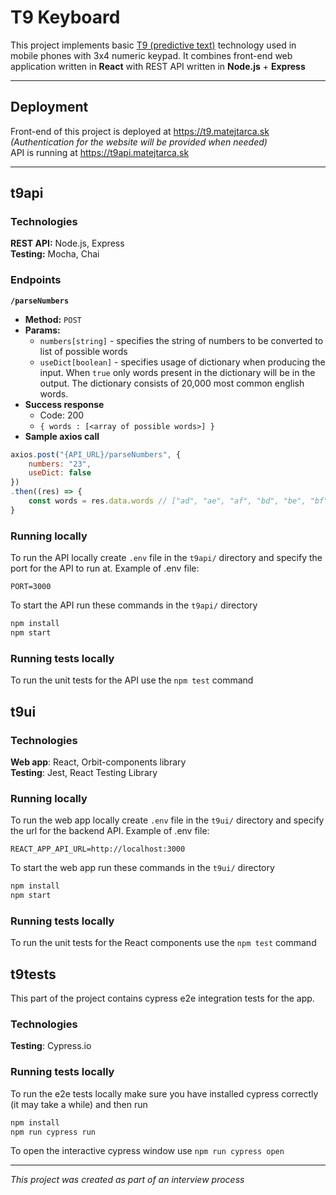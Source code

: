 # T9 Keyboard

This project implements basic [T9 (predictive text)](https://en.wikipedia.org/wiki/T9_(predictive_text)) technology used in mobile phones with 3x4 numeric keypad. It combines front-end web application written in **React** with REST API written in **Node.js** + **Express**

---

## Deployment
Front-end of this project is deployed at https://t9.matejtarca.sk *(Authentication for the website will be provided when needed)*  
API is running at https://t9api.matejtarca.sk

---

## t9api

### Technologies
**REST API:** Node.js, Express  
**Testing:** Mocha, Chai  

### Endpoints
**`/parseNumbers`**
- **Method:** `POST`
- **Params:**
    - `numbers[string]` - specifies the string of numbers to be converted to list of possible words
    - `useDict[boolean]` - specifies usage of dictionary when producing the input. When `true` only words present in the dictionary will be in the output. The dictionary consists of 20,000 most common english words.
- **Success response** 
    - Code: 200
    - `{ words : [<array of possible words>] }`
- **Sample axios call**
```js
axios.post("{API_URL}/parseNumbers", {
    numbers: "23",
    useDict: false
})
.then((res) => {
    const words = res.data.words // ["ad", "ae", "af", "bd", "be", "bf", "cd", "ce", "cf"]
}
```

### Running locally
To run the API locally create `.env` file in the `t9api/` directory and specify the port for the API to run at. Example of .env file:
```
PORT=3000
```
To start the API run these commands in the `t9api/` directory
```bash
npm install
npm start
```
### Running tests locally
To run the unit tests for the API use the `npm test` command  

## t9ui

### Technologies
**Web app**: React, Orbit-components library  
**Testing**: Jest, React Testing Library

### Running locally
To run the web app locally create `.env` file in the `t9ui/` directory and specify the url for the backend API. Example of .env file:
```
REACT_APP_API_URL=http://localhost:3000
```
To start the web app run these commands in the `t9ui/` directory
```bash
npm install
npm start
```
### Running tests locally
To run the unit tests for the React components use the `npm test` command

## t9tests
This part of the project contains cypress e2e integration tests for the app.
### Technologies
**Testing**: Cypress.io

### Running tests locally
To run the e2e tests locally make sure you have installed cypress correctly (it may take a while) and then run
```bash
npm install
npm run cypress run
```
To open the interactive cypress window use `npm run cypress open`

---
*This project was created as part of an interview process*

